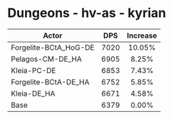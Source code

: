 # Dungeons - hv-as - kyrian
| Actor | DPS | Increase |
|---|:---:|:---:|
|Forgelite-BCtA_HoG-DE|7020|10.05%|
|Pelagos-CM-DE_HA|6905|8.25%|
|Kleia-PC-DE|6853|7.43%|
|Forgelite-BCtA-DE_HA|6752|5.85%|
|Kleia-DE_HA|6671|4.58%|
|Base|6379|0.00%|
